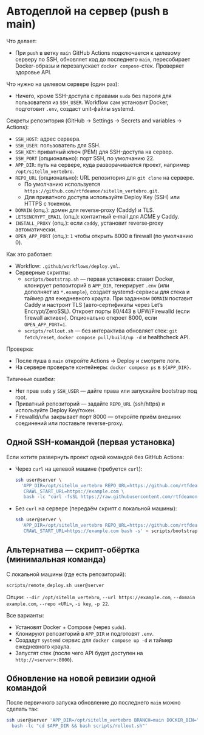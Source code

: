 Автодеплой на сервер (push в main)
=================================

Что делает:
- При `push` в ветку `main` GitHub Actions подключается к целевому серверу по SSH,
  обновляет код до последнего `main`, пересобирает Docker-образы и перезапускает
  `docker compose`-стек. Проверяет здоровье API.

Что нужно на целевом сервере (один раз):
- Ничего, кроме SSH-доступа с правами `sudo` без пароля для пользователя из `SSH_USER`.
  Workflow сам установит Docker, подготовит `.env`, создаст unit-файлы systemd.

Секреты репозитория (GitHub → Settings → Secrets and variables → Actions):
- `SSH_HOST`: адрес сервера.
- `SSH_USER`: пользователь для SSH.
- `SSH_KEY`: приватный ключ (PEM) для SSH-доступа на сервер.
- `SSH_PORT` (опционально): порт SSH, по умолчанию 22.
- `APP_DIR`: путь на сервере, куда разворачивается проект, например `/opt/sitellm_vertebro`.
- `REPO_URL` (опционально): URL репозитория для `git clone` на сервере.
  - По умолчанию используется `https://github.com/rtfdeamon/sitellm_vertebro.git`.
  - Для приватного доступа используйте Deploy Key (SSH) или HTTPS с токеном.
 - `DOMAIN` (опц.): домен для reverse‑proxy (Caddy) и TLS.
 - `LETSENCRYPT_EMAIL` (опц.): контактный e‑mail для ACME у Caddy.
 - `INSTALL_PROXY` (опц.): если `caddy`, установит reverse‑proxy автоматически.
 - `OPEN_APP_PORT` (опц.): `1` чтобы открыть 8000 в firewall (по умолчанию 0).

Как это работает:
- Workflow: `.github/workflows/deploy.yml`.
- Серверные скрипты:
  - `scripts/bootstrap.sh` — первая установка: ставит Docker, клонирует репозиторий в `APP_DIR`,
    генерирует `.env` (или дополняет из `*.example`), создаёт systemd-сервисы для стека и
    таймер для ежедневного краула. При заданном `DOMAIN` поставит Caddy и настроит TLS
    (авто‑сертификаты через Let’s Encrypt/ZeroSSL). Откроет порты 80/443 в UFW/Firewalld
    (если firewall активен). Опционально откроет 8000, если `OPEN_APP_PORT=1`.
  - `scripts/rollout.sh` — без интерактива обновляет стек: `git fetch/reset`,
    `docker compose pull/build/up -d` и healthcheck API.

Проверка:
- После пуша в `main` откройте Actions → Deploy и смотрите логи.
- На сервере проверьте контейнеры: `docker compose ps` в `${APP_DIR}`.

Типичные ошибки:
- Нет прав `sudo` у `SSH_USER` — дайте права или запускайте bootstrap под root.
- Приватный репозиторий — задайте `REPO_URL` (ssh/https) и используйте Deploy Key/токен.
- Firewalld/ufw закрывает порт 8000 — откройте приём внешних соединений или поставьте reverse-proxy.

Одной SSH-командой (первая установка)
-------------------------------------

Если хотите развернуть проект одной командой без GitHub Actions:

- Через `curl` на целевой машине (требуется `curl`):

  ```bash
  ssh user@server \
    'APP_DIR=/opt/sitellm_vertebro REPO_URL=https://github.com/rtfdeamon/sitellm_vertebro.git \
     CRAWL_START_URL=https://example.com \
     bash -lc "curl -fsSL https://raw.githubusercontent.com/rtfdeamon/sitellm_vertebro/main/scripts/bootstrap.sh | bash"'
  ```

- Без `curl` на сервере (передаём скрипт с локальной машины):

  ```bash
  ssh user@server \
    'APP_DIR=/opt/sitellm_vertebro REPO_URL=https://github.com/rtfdeamon/sitellm_vertebro.git \
     CRAWL_START_URL=https://example.com bash -s' < scripts/bootstrap.sh
  ```

Альтернатива — скрипт-обёртка (минимальная команда)
--------------------------------------------------

С локальной машины (где есть репозиторий):

```bash
scripts/remote_deploy.sh user@server
```

Опции: `--dir /opt/sitellm_vertebro`, `--url https://example.com`, `--domain example.com`, `--repo <URL>`, `-i key`, `-p 22`.

Все варианты:
- Установят Docker + Compose (через `sudo`).
- Клонируют репозиторий в `APP_DIR` и подготовят `.env`.
- Создадут `systemd` сервис для `docker compose up -d` и таймер ежедневного краула.
- Запустят стек (после чего API будет доступен на `http://<server>:8000`).

Обновление на новой ревизии одной командой
-----------------------------------------

После первичного запуска обновление до последнего `main` можно сделать так:

```bash
ssh user@server 'APP_DIR=/opt/sitellm_vertebro BRANCH=main DOCKER_BIN="sudo docker" \
  bash -lc "cd $APP_DIR && bash scripts/rollout.sh"'
```
